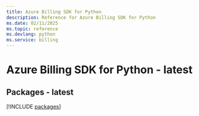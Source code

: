 ```yaml
---
title: Azure Billing SDK for Python
description: Reference for Azure Billing SDK for Python
ms.date: 02/11/2025
ms.topic: reference
ms.devlang: python
ms.service: billing
---
```

# Azure Billing SDK for Python - latest
## Packages - latest
[!INCLUDE [packages](billing-index.md)]